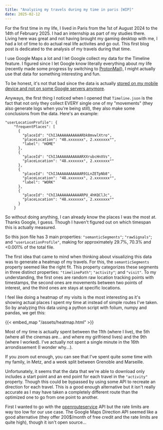 ```yaml
---
title: "Analyzing my travels during my time in paris [WIP]"
date: 2025-02-12
---
```


For the first time in my life, I lived in Paris from the 1st of August 2024 to the 14th of February 2025. I had an internship as part of my studies there. Living here was great and not having brought my gaming desktop with me, I had a lot of time to do actual real life activites and go out. This first blog post is dedicated to the analysis of my travels during that time.

I use Google Maps a lot and I let Google collect my data for the Timeline feature. I figured since I let Google know literally everything about my life (recently made some progress by switching to [ProtonMail](https://proton.me/mail)), I might actually use that data for something interesting and fun.

To be honest, it's not that bad since the data is actually [stored on my mobile device and not on some Google servers anymore](https://www.techradar.com/computing/software/google-maps-is-about-to-get-a-big-privacy-boost-but-fans-of-timeline-may-lose-their-data).

Anyways, the first thing I noticed when I opened that `Timeline.json` is the fact that not only they collect EVERY single one of my "movements" (they also generate logs when you're being still), they also make some conclusions from the data. Here's an example:

```
"userLocationProfile": {
    "frequentPlaces": [
      {
        "placeId": "ChIJAAAAAAAAAAARbk8mvwlXtro",
        "placeLocation": "48.xxxxxxx°, 2.xxxxxxx°",
        "label": "HOME"
      },
      {
        "placeId": "ChIJAAAAAAAAAAARXXrubcHnXVs",
        "placeLocation": "48.xxxxxxx°, 2.xxxxxxx°"
      },
      {
        "placeId": "ChIJAAAAAAAAAAAR91LnZETpNb8",
        "placeLocation": "48.xxxxxxx°, 2.xxxxxxx°",
        "label": "WORK"
      },
      {
        "placeId": "ChIJAAAAAAAAAAARPU_4hKQClJc",
        "placeLocation": "48.xxxxxxx°, 2.xxxxxxx°"
      }
    }
```

So without doing anything, I can already know the places I was the most at. Thanks Google, I guess. Though I haven't figured out on which timespan this is actually measured.

So this json file has 3 main properties: `"semanticSegments"`; `"rawSignals"`; and `"userLocationProfile"`, making for approximately 29.7%, 70.3% and <0.001% of the total file. 

The first idea that came to mind when thinking about visualizing this data was to generate a heatmap of my travels. For this, the `semanticSegments` property seemed like the right fit. This property categorizes these segments in three distinct properties: `"timelinePath"`; `"activity"`; and `"visit"`. To my understanding, the first ones are random raw location tracking points with timestamps, the second ones are movements between two points of interest, and the third ones are stays at specific locations.

I feel like doing a heatmap of my visits is the most interesting as it's showing actual places I spent my time at instead of simple routes I've taken. So by analyzing this data using a python script with folium, numpy and pandas, we get this: 

{{< embed_map "/assets/heatmap.html" >}}

Most of my time is actually spent between the 11th (where I live), the 5th (where all the cinemas are... and where my girlfriend lives) and the 9th (where I worked). I've actually not spent a single minute in the 16th arrondissement (I wonder why...).

If you zoom out enough, you can see that I've spent quite some time with my family, in Metz, and a week split between Grenoble and Marseille.

Unfortunately, it seems that the data that we're able to download only includes a start point and an end point for each travel in the `"activity"` property. Though this could be bypassed by using some API to recreate an direction for each travel. This is a good enough alternative but it isn't really accurate as I may have taken a completely different route than the optimized one to go from one point to another.

First I wanted to go with the [openrouteservice](https://openrouteservice.org) API but the rate limits are way too low for our use case. The Google Maps Direction API seemed like a good alternative (they offer 200$/month of free credit and the rate limits are quite high), though it isn't open source...
